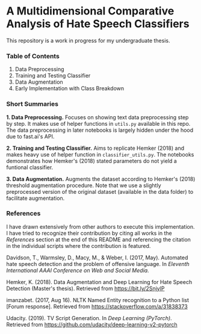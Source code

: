 # A Multidimensional Comparative Analysis of Hate Speech Classifiers

This repository is a work in progress for my undergraduate thesis.

### Table of Contents

1. Data Preprocessing
2. Training and Testing Classifier
3. Data Augmentation
99. Early Implementation with Class Breakdown

### Short Summaries

**1. Data Preprocessing.**
Focuses on showing text data preprocessing step by step. It makes use of helper functions in `utils.py` available in this repo. The data preprocessing in later notebooks is largely hidden under the hood due to fast.ai's API.

**2. Training and Testing Classifier.**
Aims to replicate Hemker (2018) and makes heavy use of helper function in `classifier_utils.py`. The notebooks demonstrates how Hemker's (2018) stated parameters do not yield a funtional classifier.

**3. Data Augmentation.** Augments the dataset according to Hemker's (2018) threshold augmentation procedure. Note that we use a slightly preprocessed version of the original dataset (available in the data folder) to facilitate augmentation.




### References

I have drawn extensively from other authors to execute this implementation. I have tried to recognize their contribution by citing all works in the _References_ section at the end of this README and referencing the citation in the individual scripts where the contribution is featured.

Davidson, T., Warmsley, D., Macy, M., & Weber, I. (2017, May). Automated hate speech detection and the problem of offensive language. In _Eleventh International AAAI Conference on Web and Social Media._

Hemker, K. (2018). Data Augmentation and Deep Learning for Hate Speech Detection (Master's thesis). Retrieved from https://bit.ly/2SnjylP

imanzabet. (2017, Aug 16). NLTK Named Entity recognition to a Python list [Forum response]. Retrieved from https://stackoverflow.com/a/31838373

Udacity. (2019). TV Script Generation. In _Deep Learning (PyTorch)_. Retrieved from https://github.com/udacity/deep-learning-v2-pytorch
